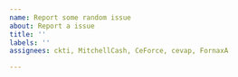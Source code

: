 ```yaml
---
name: Report some random issue
about: Report a issue
title: ''
labels: ''
assignees: ckti, MitchellCash, CeForce, cevap, FornaxA

---
```


<!-- This issue tracker is only for technical issues related to Ion Core.

General ion questions and/or support requests are best directed to the ionomy support support@ionomy.com, Ionomy Discord https://discord.gg/vuZn7gC or even  on Bitcoin StackExchange at https://bitcoin.stackexchange.com.

For reporting security issues, please read instructions at support@ionomy.com or call us in US (+1) (844) 237-2721.

If the node is "stuck" during sync or giving "block checksum mismatch" errors, please ensure your hardware is stable by running memtest and observe CPU temperature with a load-test tool such as linpack before creating an issue! -->

<!-- Describe the issue -->
<!--- What behavior did you expect? -->

<!--- What was the actual behavior (provide screenshots if the issue is GUI-related)? -->

<!--- How reliably can you reproduce the issue, what are the steps to do so? -->

<!-- What version of Ion Core are you using, where did you get it (website, self-compiled, etc)? -->

<!-- What type of machine are you observing the error on (OS/CPU and disk type)? -->

<!-- Any extra information that might be useful in the debugging process. -->
<!--- This is normally the contents of a `debug.log` or `config.log` file. Raw text or a link to a pastebin type site are preferred. -->
